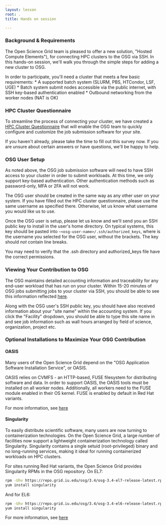 ```yaml
---
layout: lesson
root: .
title: Hands on session

---
```


### Background & Requirements

The Open Science Grid team is pleased to offer a new solution, "Hosted Compute
Elements"), for connecting HPC clusters to the OSG via SSH. In this hands-on
session, we'll walk you through the simple steps for adding a new cluster to
OSG. 

In order to participate, you'll need a cluster that meets a few basic
requirements:
    * A supported batch system (SLURM, PBS, HTCondor, LSF, UGE) 
    * Batch system submit nodes accessible via the public internet, with SSH key-based authentication enabled
    * Outbound networking from the worker nodes (NAT is OK)

### HPC Cluster Questionnaire

To streamline the process of connecting your cluster, we have created a <a
href="https://goo.gl/forms/8OukxsyG6KBSGHuR2">HPC Cluster Questionnaire</a> that
will enable the OSG team to quickly configure and customize the job submission
software for your site.

If you haven't already, please take the time to fill out this survey now. If you
are unsure about certain answers or have questions, we'll be happy to help.

### OSG User Setup

As noted above, the OSG job submission software will need to have SSH access to
your cluster in order to submit workloads. At this time, we only support
key-based authentication. Other authentication methods such as password-only,
MFA or 2FA will not work. 

The OSG user should be created in the same way as any other user on your system.
If you have filled out the HPC cluster questionnaire, please use the same
username as specified there. Otherwise, let us know what username you would like
us to use.

Once the OSG user is setup, please let us know and we'll send you an SSH public
key to install in the user's home directory. On typical systems, this key
should be pasted into `~<osg-user-name>/.ssh/authorized_keys`, where
<osg-user-name> is the username you selected for the OSG user, without the
brackets. The key should *not* contain line breaks.

You may need to verify that the .ssh directory and authorized_keys file
have the correct permissions.


### Viewing Your Contribution to OSG

The OSG maintains detailed accounting information and traceability for any
end-user workload that has run on your cluster. Within 15-20 minutes of OSG jobs
submitting jobs to your cluster via SSH, you should be able to see this
information reflected
[here](https://gracc.opensciencegrid.org/dashboard/db/payload-jobs-summary?orgId=1).

Along with the OSG user's SSH public key, you should have also received
information about your "site name" within the accounting system. If you click
the "Facility" dropdown, you should be able to type this site name in and see
job information such as wall hours arranged by field of science, organization,
project etc.


### Optional Installations to Maximize Your OSG Contribution

#### OASIS

Many users of the Open Science Grid depend on the "OSG Application
Software Installation Service", or OASIS. 

OASIS relies on CVMFS - an HTTP-based, FUSE filesystem for distributing
software and data. In order to support OASIS, the OASIS tools must be installed
on all worker nodes. Additionally, all workers need to the FUSE module enabled
in their OS kernel. FUSE is enabled by default in Red Hat variants.

For more information, see
[here](https://twiki.grid.iu.edu/bin/view/Documentation/Release3/UpdateOasis)

#### Singularity

To easily distribute scientific software, many users are now
turning to containerization technologies. On the Open Science Grid, a large
number of facilities now support a lightweight containerization technology
called Singularity. Singularity contains a single setuid (root-privileged)
binary and no long-running services, making it ideal for running containerized
workloads on HPC clusters.

For sites running Red Hat variants, the Open Science Grid provides Singularity
RPMs in the OSG repository. On EL7:

```bash 
rpm -Uhv https://repo.grid.iu.edu/osg/3.4/osg-3.4-el7-release-latest.rpm 
yum install singularity 
```

And for EL6:

```bash
rpm -Uhv https://repo.grid.iu.edu/osg/3.4/osg-3.4-el6-release-latest.rpm
yum install singularity 
```

For more information, see [here](http://singularity.lbl.gov/)
